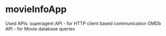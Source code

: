 # movieInfoApp

Used APIs:
superagent API - for HTTP client based communication
OMDb API - for Movie database queries
